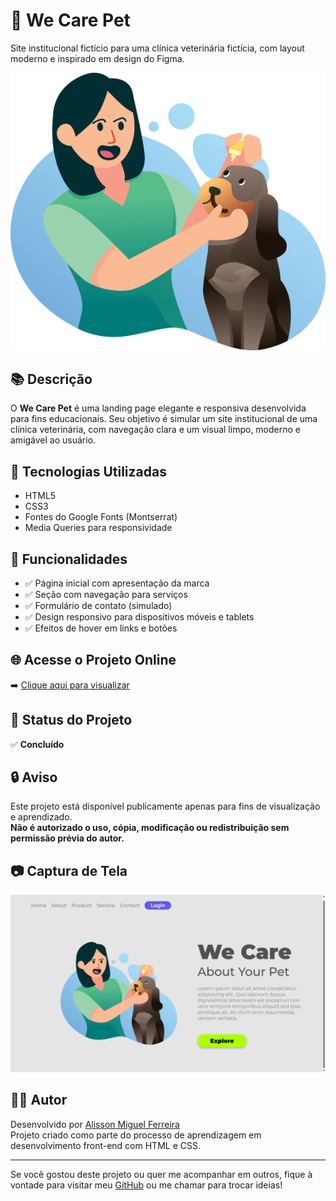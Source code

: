 # 🐾 We Care Pet

Site institucional fictício para uma clínica veterinária fictícia, com layout moderno e inspirado em design do Figma.

![Capa do Projeto](./assets/we%20care%20pet.png)

## 📚 Descrição

O **We Care Pet** é uma landing page elegante e responsiva desenvolvida para fins educacionais. Seu objetivo é simular um site institucional de uma clínica veterinária, com navegação clara e um visual limpo, moderno e amigável ao usuário.

## 🚀 Tecnologias Utilizadas

- HTML5  
- CSS3  
- Fontes do Google Fonts (Montserrat)  
- Media Queries para responsividade

## 🎯 Funcionalidades

- ✅ Página inicial com apresentação da marca  
- ✅ Seção com navegação para serviços  
- ✅ Formulário de contato (simulado)  
- ✅ Design responsivo para dispositivos móveis e tablets  
- ✅ Efeitos de hover em links e botões

## 🌐 Acesse o Projeto Online

➡️ [Clique aqui para visualizar](https://alisson-miguelferreira.github.io/WE-CARE/)

## 📌 Status do Projeto

✅ **Concluído**

## 🔒 Aviso

Este projeto está disponível publicamente apenas para fins de visualização e aprendizado.  
**Não é autorizado o uso, cópia, modificação ou redistribuição sem permissão prévia do autor.**

## 📷 Captura de Tela

![Layout Desktop](./assets/captura-tela-we-care.png)

## 👨‍💻 Autor

Desenvolvido por [Alisson Miguel Ferreira](https://github.com/alisson-miguelferreira)  
Projeto criado como parte do processo de aprendizagem em desenvolvimento front-end com HTML e CSS.

---

Se você gostou deste projeto ou quer me acompanhar em outros, fique à vontade para visitar meu [GitHub](https://github.com/alisson-miguelferreira) ou me chamar para trocar ideias!
